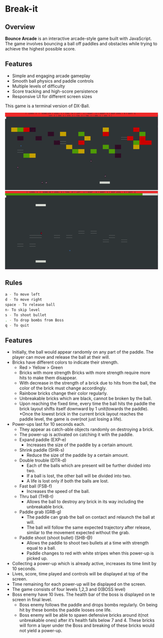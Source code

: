 # Break-it

## Overview
**Bounce Arcade** is an interactive arcade-style game built with JavaScript. The game involves bouncing a ball off paddles and obstacles while trying to achieve the highest possible score. 

## Features
- Simple and engaging arcade gameplay
- Smooth ball physics and paddle controls
- Multiple levels of difficulty
- Score tracking and high-score persistence
- Responsive UI for different screen sizes

This game is a terminal version of DX-Ball. 

![game play](./game1.png)
![boss level](./game2.png)

## Rules
```bash
a - To move left
d - To move right
space - To release ball
n- To skip level
s - To shoot bullet
. - To drop bombs from Boss
q - To quit
```
## Features

* Initially, the ball would appear randomly on any part of the paddle. The player can move and release the
ball at their will.
* Bricks have different colors to indicate their strength.
    * Red > Yellow > Green
  * Bricks with more strength Bricks with more strength require more hits to make them disappear.
  * With decrease in the strength of a brick due to hits from the ball, the color of the brick must change
  accordingly.
  * Rainbow bricks change their color regularly.
  * Unbreakable bricks which are black, cannot be broken by the ball.
  * Upon reaching the fixed time, every time the ball hits the paddle the brick layout shifts itself downward
by 1 unit(towards the paddle).
  *Once the lowest brick in the current brick layout reaches the paddle level, the game is over(not just
losing a life).
* Power-ups last for 10 seconds each.
  * They appear as catch-able objects randomly on destroying a brick.
  * The power-up is activated on catching it with the paddle.
  * Expand paddle (EXP-e)
    * Increases the size of the paddle by a certain amount.
  * Shrink paddle (SHR-s)
    * Reduce the size of the paddle by a certain amount.
  * Double trouble (DTR-d)
    * Each of the balls which are present will be further divided into two.
    * If a ball is lost, the other ball will be divided into two.
    * A life is lost only if both the balls are lost.
  * Fast ball (FSB-f)
    * Increases the speed of the ball.
  * Thru ball (THB-t)
    * Allows the ball to destroy any brick in its way including the unbreakable brick.
  * Paddle grab (GRB-g)
    * The paddle can grab the ball on contact and relaunch the ball at will.
    * The ball will follow the same expected trajectory after release, similar to the movement expected without the grab.
  * Paddle shoot (shoot bullet) (SHB-@)
    * Allows the paddle to shoot two bullets at a time with strength equal to a ball.
    * Paddle changes to red with white stripes when this power-up is picked up.
* Collecting a power-up which is already active, increases its time limit by 10 seconds.
* Lives, score, time played and controls will be displayed at top of the screen.
* Time remaining for each power-up will be displayed on the screen.
* The game consists of four levels 1,2,3 and 0(BOSS level)
* Boss enemy have 10 lives. The health bar of the boss is displayed on te screen in final level.
  * Boss enemy follows the paddle and drops bombs regularly. On being hit by these bombs the paddle looses one life.
  * Boss enemy will be able to spawn defensive bricks around it(not unbreakable ones) after it’s health falls
below 7 and 4. These bricks will form a layer under the Boss and breaking of these bricks would not yield a
power-up.
